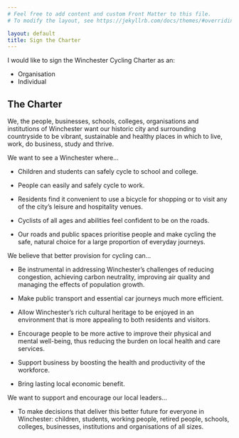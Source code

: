 ```yaml
---
# Feel free to add content and custom Front Matter to this file.
# To modify the layout, see https://jekyllrb.com/docs/themes/#overriding-theme-defaults

layout: default
title: Sign the Charter
---
```


I would like to sign the Winchester Cycling Charter as an:

- Organisation
- Individual

## The Charter

We, the people, businesses, schools, colleges, organisations and
institutions of Winchester want our historic city and surrounding
countryside to be vibrant, sustainable and healthy places in which to live,
work, do business, study and thrive.

We want to see a Winchester where...

- Children and students can safely cycle to school and college.

- People can easily and safely cycle to work.

- Residents find it convenient to use a bicycle for shopping or to visit any of 
  the city’s leisure and hospitality venues.

- Cyclists of all ages and abilities feel confident to be on the roads.

- Our roads and public spaces prioritise people and make cycling the safe, 
  natural choice for a large proportion of everyday journeys.


We believe that better provision for cycling can...

- Be instrumental in addressing Winchester’s challenges of reducing congestion, 
  achieving carbon neutrality, improving air quality and managing the effects 
  of population growth.

- Make public transport and essential car journeys much more efficient.

- Allow Winchester’s rich cultural heritage to be enjoyed in an environment 
  that is more appealing to both residents and visitors.

- Encourage people to be more active to improve their physical and mental 
  well-being, thus reducing the burden on local health and care services.

- Support business by boosting the health and productivity of the workforce.

- Bring lasting local economic benefit.


We want to support and encourage our local leaders...

- To make decisions that deliver this better future for everyone in Winchester: 
  children, students, working people, retired people, schools, colleges, 
  businesses, institutions and organisations of all sizes.
